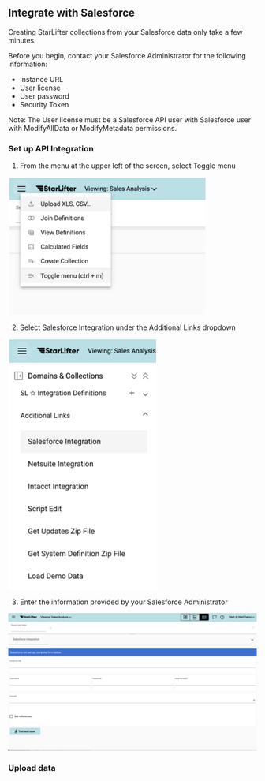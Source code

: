 ## Integrate with Salesforce
Creating StarLifter collections from your Salesforce data only take a few minutes.

Before you begin, contact your Salesforce Administrator for the following information:
* Instance URL
* User license
* User password
* Security Token

Note: The User license must be a Salesforce API user with Salesforce user with ModifyAllData or ModifyMetadata permissions.

### Set up API Integration
1. From the menu at the upper left of the screen, select Toggle menu

<img src="../assets/salesforce_api0.png"  style="width:400px" class="border"></img>

2. Select Salesforce Integration under the Additional Links dropdown

<img src="../assets/salesforce_api1.png"  style="width:300px" class="border"></img>

3. Enter the information provided by your Salesforce Administrator

<img src="../assets/salesforce_api2.png"  style="width:800px" class="border"></img>


### Upload data
